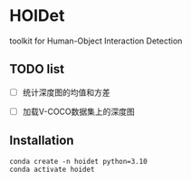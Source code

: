 # HOIDet

toolkit for Human-Object Interaction Detection

## TODO list

- [ ] 统计深度图的均值和方差
- [ ] 加载V-COCO数据集上的深度图


## Installation

```shell
conda create -n hoidet python=3.10
conda activate hoidet
```
